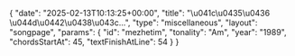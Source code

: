 {
    "date": "2025-02-13T10:13:25+00:00",
    "title": "\u041c\u0435\u0436 \u044d\u0442\u0438\u043c...",
    "type": "miscellaneous",
    "layout": "songpage",
    "params": {
        "id": "mezhetim",
        "tonality": "Am",
        "year": "1989",
        "chordsStartAt": 45,
        "textFinishAtLine": 54
    }
}
